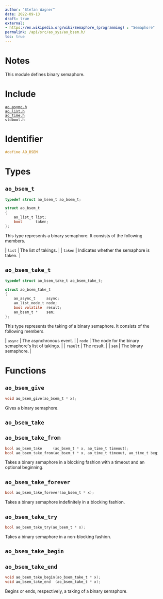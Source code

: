 ```yaml
---
author: "Stefan Wagner"
date: 2022-09-13
draft: true
external:
- https://en.wikipedia.org/wiki/Semaphore_(programming) : "Semaphore"
permalink: /api/src/ao_sys/ao_bsem.h/
toc: true
---
```


# Notes

This module defines binary semaphore.

# Include

[`ao_async.h`](ao_async.h.md) <br/>
[`ao_list.h`](../ao/ao_list.h.md) <br/>
[`ao_time.h`](ao_time.h.md) <br/>
`stdbool.h`

# Identifier

```c
#define AO_BSEM
```

# Types

## `ao_bsem_t`

```c
typedef struct ao_bsem_t ao_bsem_t;
```

```c
struct ao_bsem_t
{
    ao_list_t list;
    bool      taken;
};
```

This type represents a binary semaphore. It consists of the following members.

| `list` | The list of takings. |
| `taken` | Indicates whether the semaphore is taken. |

## `ao_bsem_take_t`

```c
typedef struct ao_bsem_take_t ao_bsem_take_t;
```

```c
struct ao_bsem_take_t
{
    ao_async_t     async;
    ao_list_node_t node;
    bool volatile  result;
    ao_bsem_t *    sem;
};
```

This type represents the taking of a binary semaphore. It consists of the following members.

| `async` | The asynchronous event. |
| `node` | The node for the binary semaphore's list of takings. |
| `result` | The result. |
| `sem` | The binary semaphore. |

# Functions

## `ao_bsem_give`

```c
void ao_bsem_give(ao_bsem_t * x);
```

Gives a binary semaphore.

## `ao_bsem_take`
## `ao_bsem_take_from`

```c
bool ao_bsem_take     (ao_bsem_t * x, ao_time_t timeout);
bool ao_bsem_take_from(ao_bsem_t * x, ao_time_t timeout, ao_time_t beginning);
```

Takes a binary semaphore in a blocking fashion with a timeout and an optional beginning.

## `ao_bsem_take_forever`

```c
bool ao_bsem_take_forever(ao_bsem_t * x);
```

Takes a binary semaphore indefinitely in a blocking fashion.

## `ao_bsem_take_try`

```c
bool ao_bsem_take_try(ao_bsem_t * x);
```

Takes a binary semaphore in a non-blocking fashion.

## `ao_bsem_take_begin`
## `ao_bsem_take_end`

```c
void ao_bsem_take_begin(ao_bsem_take_t * x);
void ao_bsem_take_end  (ao_bsem_take_t * x);
```

Begins or ends, respectively, a taking of a binary semaphore.
